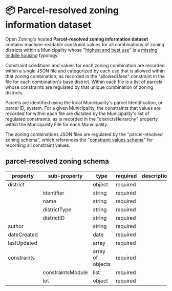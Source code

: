 # 📦 Parcel-resolved zoning information dataset

Open Zoning's hosted **Parcel-resolved zoning information dataset** contains machine-readable constraint values for all combinations of zoning districts within a Municipality whose "[highest and best use](../the-open-zoning-feed-specification-explained/definitions-for-frequently-used-terms.md)" is a [missing middle housing](../the-open-zoning-feed-specification-explained/definitions-for-frequently-used-terms.md) typology.

Constraint conditions and values for each zoning combination are recorded within a single JSON file and categorized by each use that is allowed within that zoning combination, as recorded in the "allowedUses" constraint in the file for each combination's base district. Within each file is a list of parcels whose constraints are regulated by that unique combination of zoning districts.

Parcels are identified using the local Municipality's parcel Identification, or parcel ID, system. For a given Municipality, the constraints that values are recorded for within each file are dictated by the Municipality's list of regulated constraints, as is recorded in the "districtsHeirarchy" property within the Municipality File for each Municipality.&#x20;

The zoning combinations JSON files are regulated by the "parcel-resolved zoning schema", which references the "[constraint values schema](../the-open-zoning-feed-specification-explained/ozfs-files-and-file-schemas-explained-in-detail.md)" for recording all constraint values.

## parcel-resolved zoning schema

<table><thead><tr><th width="155">property</th><th width="175">sub-property</th><th>type</th><th>required</th><th>description</th></tr></thead><tbody><tr><td>district</td><td></td><td>object</td><td>required</td><td></td></tr><tr><td></td><td>identifier</td><td>string</td><td>required</td><td></td></tr><tr><td></td><td>name</td><td>string</td><td>required</td><td></td></tr><tr><td></td><td>districtType</td><td>string</td><td>required</td><td></td></tr><tr><td></td><td>districtID</td><td>string</td><td>required</td><td></td></tr><tr><td>author</td><td></td><td>string</td><td>required</td><td></td></tr><tr><td>dateCreated</td><td></td><td>date</td><td>required</td><td></td></tr><tr><td>lastUpdated</td><td></td><td>array</td><td>required</td><td></td></tr><tr><td>constraints</td><td></td><td>array of objects</td><td>required</td><td></td></tr><tr><td></td><td>constraintsModule</td><td>list</td><td>required</td><td></td></tr><tr><td></td><td>lot</td><td>object</td><td>required</td><td></td></tr></tbody></table>
